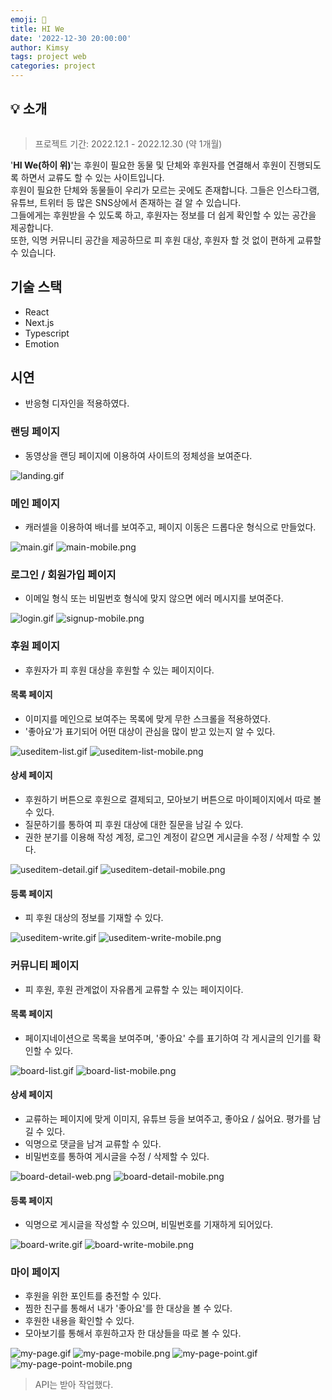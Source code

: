 ```yaml
---
emoji: 🙌
title: HI We
date: '2022-12-30 20:00:00'
author: Kimsy
tags: project web
categories: project
---
```


## 💡 소개

![]()

> 프로젝트 기간: 2022.12.1 - 2022.12.30 (약 1개월)

'**HI We(하이 위)**'는 후원이 필요한 동물 및 단체와 후원자를 연결해서 후원이 진행되도록 하면서 교류도 할 수 있는 사이트입니다.  
후원이 필요한 단체와 동물들이 우리가 모르는 곳에도 존재합니다. 그들은 인스타그램, 유튜브, 트위터 등 많은 SNS상에서 존재하는 걸 알 수 있습니다.  
그들에게는 후원받을 수 있도록 하고, 후원자는 정보를 더 쉽게 확인할 수 있는 공간을 제공합니다.  
또한, 익명 커뮤니티 공간을 제공하므로 피 후원 대상, 후원자 할 것 없이 편하게 교류할 수 있습니다.

## 기술 스택

- React
- Next.js
- Typescript
- Emotion

## 시연

- 반응형 디자인을 적용하였다.

### 랜딩 페이지

- 동영상을 랜딩 페이지에 이용하여 사이트의 정체성을 보여준다.

![landing.gif](01-hi-we-landing.gif)

### 메인 페이지

- 캐러셀을 이용하여 배너를 보여주고, 페이지 이동은 드롭다운 형식으로 만들었다.

![main.gif](02-hi-we-main.gif)
![main-mobile.png](02-hi-we-main-mobile.png)

### 로그인 / 회원가입 페이지

- 이메일 형식 또는 비밀번호 형식에 맞지 않으면 에러 메시지를 보여준다.

![login.gif](03-hi-we-login.gif)
![signup-mobile.png](04-hi-we-signup-mobile.png)

### 후원 페이지

- 후원자가 피 후원 대상을 후원할 수 있는 페이지이다.

#### 목록 페이지

- 이미지를 메인으로 보여주는 목록에 맞게 무한 스크롤을 적용하였다.
- '좋아요'가 표기되어 어떤 대상이 관심을 많이 받고 있는지 알 수 있다.

![useditem-list.gif](05-hi-we-useditem-list.gif)
![useditem-list-mobile.png](05-hi-we-useditem-list-mobile.png)

#### 상세 페이지

- 후원하기 버튼으로 후원으로 결제되고, 모아보기 버튼으로 마이페이지에서 따로 볼 수 있다.
- 질문하기를 통하여 피 후원 대상에 대한 질문을 남길 수 있다.
- 권한 분기를 이용해 작성 계정, 로그인 계정이 같으면 게시글을 수정 / 삭제할 수 있다.

![useditem-detail.gif](06-hi-we-useditem-detail.gif)
![useditem-detail-mobile.png](06-hi-we-useditem-detail-mobile.png)

#### 등록 페이지

- 피 후원 대상의 정보를 기재할 수 있다.

![useditem-write.gif](07-hi-we-useditem-write.gif)
![useditem-write-mobile.png](07-hi-we-useditem-write-mobile.png)

### 커뮤니티 페이지

- 피 후원, 후원 관계없이 자유롭게 교류할 수 있는 페이지이다.

#### 목록 페이지

- 페이지네이션으로 목록을 보여주며, '좋아요' 수를 표기하여 각 게시글의 인기를 확인할 수 있다.

![board-list.gif](08-hi-we-board-list.gif)
![board-list-mobile.png](08-hi-we-board-list-mobile.png)

#### 상세 페이지

- 교류하는 페이지에 맞게 이미지, 유튜브 등을 보여주고, 좋아요 / 싫어요. 평가를 남길 수 있다.
- 익명으로 댓글을 남겨 교류할 수 있다.
- 비밀번호를 통하여 게시글을 수정 / 삭제할 수 있다.

![board-detail-web.png](09-hi-we-board-detail-web.png)
![board-detail-mobile.png](09-hi-we-board-detail-mobile.png)

#### 등록 페이지

- 익명으로 게시글을 작성할 수 있으며, 비밀번호를 기재하게 되어있다.

![board-write.gif](10-hi-we-board-write.gif)
![board-write-mobile.png](10-hi-we-board-write-mobile.png)

### 마이 페이지

- 후원을 위한 포인트를 충전할 수 있다.
- 찜한 친구를 통해서 내가 '좋아요'를 한 대상을 볼 수 있다.
- 후원한 내용을 확인할 수 있다.
- 모아보기를 통해서 후원하고자 한 대상들을 따로 볼 수 있다.

![my-page.gif](11-hi-we-mypage.gif)
![my-page-mobile.png](11-hi-we-mypage-mobile.png)
![my-page-point.gif](12-hi-we-mypage-point.gif)
![my-page-point-mobile.png](12-hi-we-mypage-point-mobile.png)

> API는 받아 작업했다.

```toc

```
